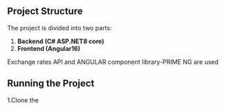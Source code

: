 ## Project Structure

The project is divided into two parts:
1. **Backend (C# ASP.NET8 core)**
2. **Frontend (Angular16)**

Exchange rates API and ANGULAR component library-PRIME NG  are used

## Running the Project

1.Clone the 

